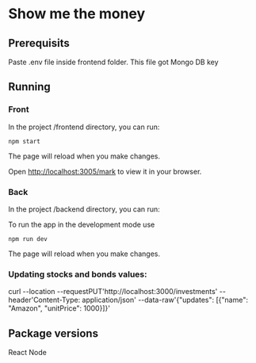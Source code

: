 # Show me the money

## Prerequisits

Paste .env file inside frontend folder. This file got Mongo DB key

## Running

### Front

In the project /frontend directory, you can run:

`npm start`

The page will reload when you make changes.

Open [http://localhost:3005/mark](http://localhost:3000) to view it in your browser.

### Back

In the project /backend directory, you can run:

To run the app in the development mode use

`npm run dev`

The page will reload when you make changes.

### Updating stocks and bonds values:

curl --location --requestPUT'http://localhost:3000/investments' --header'Content-Type: application/json' --data-raw'{"updates": [{"name": "Amazon", "unitPrice": 1000}]}'

## Package versions

React
Node

